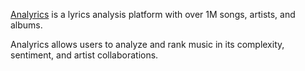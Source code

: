 [Analyrics](analyrics.info) is a lyrics analysis platform with over 1M songs, artists, and albums. 

Analyrics allows users to analyze and rank music in its complexity, sentiment, and artist collaborations.
